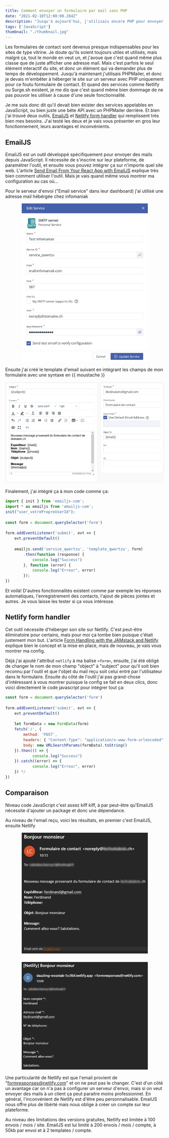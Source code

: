 ```yaml
---
title: Comment envoyer un formulaire par mail sans PHP
date: "2021-02-10T12:00:00.284Z"
description: "Jusqu'à aujourd'hui, j'utilisais encore PHP pour envoyer des mails depuis mes sites web. Mais j'en avais marre de devoir utiliser un serveur PHP uniquement pour cette fonctionnalité. Alors j'ai trouvé et testé deux outils remédiant à ce problème: EmailJS et Netlify form handling"
tags: ['JavaScript']
thumbnail: "./thumbnail.jpg"
---
```


Les formulaires de contact sont devenus presque indispensables pour les sites de type vitrine. Je doute qu'ils soient toujours utiles et utilisés, mais malgré ça, tout le monde en veut un, et j'avoue que c'est quand même plus classe que de juste afficher une adresse mail. Mais c'est parfois le seul élément interactif du site, et donc un élément qui va demander plus de temps de développement. Jusqu'à maintenant j'utilisais PHPMailer, et donc je devais m'embêter à héberger le site sur un serveur avec PHP uniquement pour ce foutu formulaire de contact. Et quand des services comme Netlify ou Surge.sh existent, je me dis que c'est quand même bien dommage de ne pas pouvoir les utiliser à cause d'une seule fonctionnalité.

Je me suis donc dit qu'il devait bien exister des services appelables en JavaScript, ou bien juste une bête API avec un PHPMailer derrière. Et bien j'ai trouvé deux outils, [EmailJS](https://www.emailjs.com/) et [Netlify form handler](https://www.netlify.com/blog/2017/09/19/form-handling-with-the-jamstack-and-netlify) qui remplissent très bien mes besoins. J'ai testé les deux et je vais vous présenter en gros leur fonctionnement, leurs avantages et inconvénients.

## EmailJS

EmailJS est un outil développé spécifiquement pour envoyer des mails depuis JavaScript. Il nécessite de s'inscrire sur leur plateforme, de paramétrer l'outil, et ensuite vous pouvez intégrer ça sur n'importe quel site web. L'article [Send Email From Your React App with EmailJS](https://medium.com/javascript-in-plain-english/email-from-your-react-project-w-emailjs-d6af68fa5c17) explique très bien comment utiliser l'outil. Mais je vais quand même vous montrer ma configuration au cas où...

Pour le serveur d'envoi ("Email service" dans leur dashboard) j'ai utilisé une adresse mail hébérgée chez infomaniak

<div style="max-width: 25rem; margin: auto">
    <img src="./config_email_service.jpg"/>
</div>

Ensuite j'ai créé le template d'email suivant en intégrant les champs de mon formulaire avec une syntaxe en {{ moustache }}

![config_email_template](./config_email_template.jpg)

Finalement, j'ai intégré ça à mon code comme ça:

```javascript
import { init } from 'emailjs-com';
import * as emailjs from 'emailjs-com';
init("user_votrePropreUserId");

const form = document.querySelector('form')

form.addEventListener('submit', evt => {
    evt.preventDefault()

    emailjs.send('service_qwertzu', 'template_qwertzu', form)
        .then(function (response) {
        	console.log("Success")
        }, function (error) {
        	console.log("Erreur", error)
        });
})
```

Et voilà! D'autres fonctionnalités existent comme par exemple les réponses automatiques, l'enregistrement des contacts, l'ajout de pièces jointes et autres. Je vous laisse les tester si ça vous intéresse.

## Netlify form handler

Cet outil nécessite d'héberger son site sur Netlify. C'est peut-être éliminatoire pour certains, mais pour moi ça tombe bien puisque c'était justement mon but. L'article [Form Handling with the JAMstack and Netlify ](https://www.netlify.com/blog/2017/09/19/form-handling-with-the-jamstack-and-netlify/) explique bien le concept et la mise en place, mais de nouveau, je vais vous montrer ma config.

Déjà j'ai ajouté l'attribut `netlify` à ma balise `<form>`, ensuite, j'ai été obligé de changer le nom de mon champ "object" à "subject" pour qu'il soit bien reconnu par l'outil et que l'objet du mail reçu soit celui entré par l'utilisateur dans le formulaire. Ensuite du côté de l'outil j'ai pas grand-chose d'intéressant à vous montrer puisque la config se fait en deux clics, donc voici directement le code javascript pour intégrer tout ça:

```javascript
const form = document.querySelector('form')

form.addEventListener('submit', evt => {
    evt.preventDefault()

    let formData = new FormData(form)
    fetch('/', {
        method: 'POST',
        headers: { "Content-Type": "application/x-www-form-urlencoded" },
        body: new URLSearchParams(formData).toString()
    }).then(() => {
        	console.log("Success")
    }).catch((error) => {
        	console.log("Erreur", error)
    }) */
})
```

## Comparaison

Niveau code JavaScript c'est assez kiff kiff, à par peut-être qu'EmailJS nécessite d'ajouter un package et donc une dépendance.

Au niveau de l'email reçu, voici les résultats, en premier c'est EmailJS, ensuite Netlify

<div style = "display: flex; flex-wrap: wrap; justify-content: space-around;">
  <div style = "flex-basis: 25rem; margin-bottom : 1.5rem;">
      <img src="./EmailJSMail.jpg"/>
  </div>
  <div style = "flex-basis: 25rem;">
      <img src="./netlifyMail.jpg"/>
  </div>
</div>

Une particularité de Netlify est que l'email provient de "formresponses@netlify.com" et on ne peut pas le changer. C'est d'un côté un avantage car on n'a pas à configurer un serveur d'envoi, mais si on veut envoyer des mails à un client ça peut paraitre moins professionnel. En général, l'inconvénient de Netlify est d'être peu personnalisable. EmailJS nous offre plus de libérté mais nous oblige à créer un compte sur leur plateforme.

Au niveau des limitations des versions gratuites, Netlify est limitée à 100 envois / mois / site. EmailJS est lui limité à 200 envois / mois / compte, à 50kb par envoi et à 2 templates / compte.